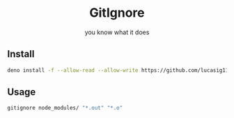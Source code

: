 
 <h1 align="center">GitIgnore</h1>
<p align="center">you know what it does </p>


## Install
```sh
deno install -f --allow-read --allow-write https://github.com/lucasig11/gitignore/blob/master/mod.ts
```

## Usage
```sh
gitignore node_modules/ "*.out" "*.o"
```
